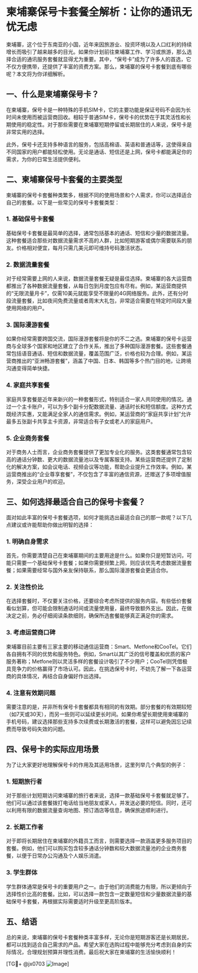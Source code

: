 # 柬埔寨保号卡套餐全解析：让你的通讯无忧无虑

柬埔寨，这个位于东南亚的小国，近年来因旅游业、投资环境以及人口红利的持续增长而吸引了越来越多的目光。如果你计划前往柬埔寨工作、学习或旅游，那么选择合适的通讯服务套餐就显得尤为重要。其中，“保号卡”成为了许多人的首选，它不仅方便携带，还提供了丰富的资费方案。那么，柬埔寨的保号卡套餐到底有哪些呢？本文将为你详细解析。

## 一、什么是柬埔寨保号卡？

在柬埔寨，保号卡是一种特殊的手机SIM卡，它的主要功能是保证号码不会因为长时间未使用而被运营商回收。相较于普通SIM卡，保号卡的优势在于其灵活性和长期使用的稳定性。对于那些需要在柬埔寨短期停留或长期居住的人来说，保号卡是非常实用的选择。

此外，保号卡还支持多种语言的服务，包括高棉语、英语和普通话等，这使得来自不同国家的用户都能轻松使用。无论是通话、短信还是上网，保号卡都能满足你的需求，为你的日常生活提供便利。

## 二、柬埔寨保号卡套餐的主要类型

柬埔寨的保号卡套餐种类繁多，根据不同的使用场景和个人需求，你可以选择适合自己的套餐。以下是一些常见的保号卡套餐类型：

### 1. 基础保号卡套餐

基础保号卡套餐是最简单的选择，通常包括基本的通话、短信和少量的数据流量。这种套餐适合那些对数据流量需求不高的人群，比如短期游客或偶尔需要联系的朋友。价格相对便宜，每月只需几美元即可维持号码激活状态。

### 2. 数据流量套餐

对于经常需要上网的人来说，数据流量套餐无疑是最佳选择。柬埔寨的各大运营商都推出了各种数据流量套餐，从每日包到月度包应有尽有。例如，某运营商提供的“无限流量月卡”，仅需10美元就能享受不限量的4G网络服务。此外，还有分时段流量套餐，比如夜间免费流量或者周末大礼包，非常适合需要在特定时间段大量使用网络的用户。

### 3. 国际漫游套餐

如果你经常需要跨国交流，国际漫游套餐将是你的不二之选。柬埔寨的保号卡运营商与全球多个国家和地区建立了合作关系，推出了多种国际漫游套餐。这些套餐通常包括语音通话、短信和数据流量，覆盖范围广泛，价格也较为合理。例如，某运营商推出的“亚洲畅游套餐”，涵盖了中国、日本、韩国等多个热门目的地，让跨境沟通变得简单快捷。

### 4. 家庭共享套餐

家庭共享套餐是近年来新兴的一种套餐形式，特别适合一家人共同使用的情况。通过一个主卡账户，可以为多个副卡分配数据流量、通话时长和短信额度。这种方式既经济实惠，又能满足全家人的通信需求。例如，某运营商的“家庭共享计划”允许最多五张副卡共享主卡资源，非常适合有子女或老人的家庭用户。

### 5. 企业商务套餐

对于商务人士而言，企业商务套餐提供了更加专业化的服务。这类套餐通常包含较高的通话分钟数、更大的数据流量池以及专属客服支持。某些运营商还提供了定制化的解决方案，如会议电话、视频会议等功能，帮助企业提升工作效率。例如，某运营商推出的“企业尊享套餐”，不仅包含了丰富的通信资源，还赠送了多项增值服务，深受企业用户的欢迎。

## 三、如何选择最适合自己的保号卡套餐？

面对如此丰富的保号卡套餐选项，如何才能挑选出最适合自己的那一款呢？以下几点建议或许能帮助你做出明智的选择：

### 1. 明确自身需求

首先，你需要清楚自己在柬埔寨期间的主要用途是什么。如果你只是短暂访问，可能只需要一个基础保号卡套餐；如果你需要频繁上网，则应该优先考虑数据流量套餐；如果需要经常与国外亲友保持联系，那么国际漫游套餐会更适合你。

### 2. 关注性价比

在选择套餐时，不仅要关注价格，还要综合考虑所提供的服务内容。有些低价套餐看似划算，但可能会限制通话时间或流量使用量，最终导致额外支出。因此，在做决定之前，务必仔细阅读条款细则，确保所选套餐能够真正满足你的需求。

### 3. 考虑运营商口碑

柬埔寨目前主要有三家主要的移动通信运营商：Smart、Metfone和CooTel。它们各自拥有不同的优势和服务特色。例如，Smart以其广泛的信号覆盖和优质的客户服务著称；Metfone则以灵活多样的套餐设计吸引了不少用户；CooTel则凭借极具竞争力的价格赢得了市场认可。因此，在挑选保号卡时，不妨先了解一下各运营商的具体情况，再结合自身偏好作出选择。

### 4. 注意有效期问题

需要注意的是，并非所有保号卡套餐都具有相同的有效期。部分套餐的有效期较短（如7天或30天），而另一些则可以延续更长时间。如果你希望长期使用柬埔寨的手机号码，建议选择那些支持多次续费或长期激活的套餐，这样可以避免因忘记续费而导致号码失效的问题。

## 四、保号卡的实际应用场景

为了让大家更好地理解保号卡的作用及其适用场景，这里列举几个典型的例子：

### 1. 短期旅行者

对于那些计划短期访问柬埔寨的旅行者来说，选择一款基础保号卡套餐就足够了。他们可以通过该套餐拨打电话给当地朋友或家人，并发送必要的短信。同时，还可以利用有限的数据流量查询地图、预订酒店等信息，确保旅途顺利进行。

### 2. 长期工作者

对于即将长期居住在柬埔寨的外籍员工而言，则需要选择一款涵盖更多服务项目的套餐。例如，他们可以购买包含较多通话分钟数和较大数据流量池的企业商务套餐，以便于日常办公沟通及个人娱乐消遣。

### 3. 学生群体

学生群体通常是保号卡的重要用户之一。由于他们的消费能力有限，所以更倾向于选择性价比高的套餐。比如，可以选择一款包含一定数量短信和少量数据流量的基础保号卡套餐，再根据实际需要适时升级至更高阶版本。

## 五、结语

总的来说，柬埔寨的保号卡套餐种类丰富多样，无论你是短期游客还是长期居民，都可以找到适合自己需求的产品。希望大家在选购过程中能够充分考虑到自身的实际情况，合理规划预算并理性消费。最后祝大家在柬埔寨的生活愉快顺利！

[TG💪+ @jx0703 ![Image](https://github.com/user-attachments/assets/dbca1d08-cadb-493c-b0ec-ad6f7a83f270)]
